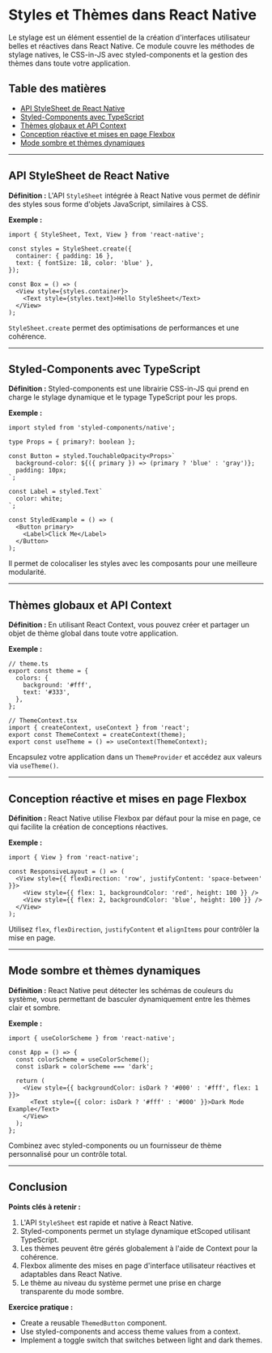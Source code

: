 
# Styles et Thèmes dans React Native

Le stylage est un élément essentiel de la création d'interfaces utilisateur belles et réactives dans React Native. Ce module couvre les méthodes de stylage natives, le CSS-in-JS avec styled-components et la gestion des thèmes dans toute votre application.

## Table des matières
- [API StyleSheet de React Native](#api-stylesheet-de-react-native)
- [Styled-Components avec TypeScript](#styled-components-avec-typescript)
- [Thèmes globaux et API Context](#thèmes-globaux-et-api-context)
- [Conception réactive et mises en page Flexbox](#conception-réactive-et-mises-en-page-flexbox)
- [Mode sombre et thèmes dynamiques](#mode-sombre-et-thèmes-dynamiques)

---

## API StyleSheet de React Native

**Définition :**
L'API `StyleSheet` intégrée à React Native vous permet de définir des styles sous forme d'objets JavaScript, similaires à CSS.

**Exemple :**

```tsx
import { StyleSheet, Text, View } from 'react-native';

const styles = StyleSheet.create({
  container: { padding: 16 },
  text: { fontSize: 18, color: 'blue' },
});

const Box = () => (
  <View style={styles.container}>
    <Text style={styles.text}>Hello StyleSheet</Text>
  </View>
);
```

`StyleSheet.create` permet des optimisations de performances et une cohérence.

---

## Styled-Components avec TypeScript

**Définition :**
Styled-components est une librairie CSS-in-JS qui prend en charge le stylage dynamique et le typage TypeScript pour les props.

**Exemple :**

```tsx
import styled from 'styled-components/native';

type Props = { primary?: boolean };

const Button = styled.TouchableOpacity<Props>`
  background-color: ${({ primary }) => (primary ? 'blue' : 'gray')};
  padding: 10px;
`;

const Label = styled.Text`
  color: white;
`;

const StyledExample = () => (
  <Button primary>
    <Label>Click Me</Label>
  </Button>
);
```

Il permet de colocaliser les styles avec les composants pour une meilleure modularité.

---

## Thèmes globaux et API Context

**Définition :**
En utilisant React Context, vous pouvez créer et partager un objet de thème global dans toute votre application.

**Exemple :**

```tsx
// theme.ts
export const theme = {
  colors: {
    background: '#fff',
    text: '#333',
  },
};
```

```tsx
// ThemeContext.tsx
import { createContext, useContext } from 'react';
export const ThemeContext = createContext(theme);
export const useTheme = () => useContext(ThemeContext);
```

Encapsulez votre application dans un `ThemeProvider` et accédez aux valeurs via `useTheme()`.

---

## Conception réactive et mises en page Flexbox

**Définition :**
React Native utilise Flexbox par défaut pour la mise en page, ce qui facilite la création de conceptions réactives.

**Exemple :**

```tsx
import { View } from 'react-native';

const ResponsiveLayout = () => (
  <View style={{ flexDirection: 'row', justifyContent: 'space-between' }}>
    <View style={{ flex: 1, backgroundColor: 'red', height: 100 }} />
    <View style={{ flex: 2, backgroundColor: 'blue', height: 100 }} />
  </View>
);
```

Utilisez `flex`, `flexDirection`, `justifyContent` et `alignItems` pour contrôler la mise en page.

---

## Mode sombre et thèmes dynamiques

**Définition :**
React Native peut détecter les schémas de couleurs du système, vous permettant de basculer dynamiquement entre les thèmes clair et sombre.

**Exemple :**

```tsx
import { useColorScheme } from 'react-native';

const App = () => {
  const colorScheme = useColorScheme();
  const isDark = colorScheme === 'dark';

  return (
    <View style={{ backgroundColor: isDark ? '#000' : '#fff', flex: 1 }}>
      <Text style={{ color: isDark ? '#fff' : '#000' }}>Dark Mode Example</Text>
    </View>
  );
};
```

Combinez avec styled-components ou un fournisseur de thème personnalisé pour un contrôle total.

---

## Conclusion

**Points clés à retenir :**
1. L'API `StyleSheet` est rapide et native à React Native.
2. Styled-components permet un stylage dynamique etScoped utilisant TypeScript.
3. Les thèmes peuvent être gérés globalement à l'aide de Context pour la cohérence.
4. Flexbox alimente des mises en page d'interface utilisateur réactives et adaptables dans React Native.
5. Le thème au niveau du système permet une prise en charge transparente du mode sombre.

**Exercice pratique :**
- Create a reusable `ThemedButton` component.
- Use styled-components and access theme values from a context.
- Implement a toggle switch that switches between light and dark themes.

